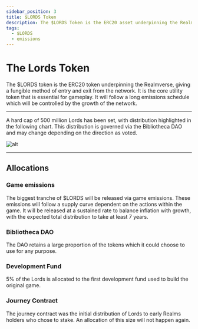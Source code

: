 ```yaml
---
sidebar_position: 3
title: $LORDS Token
description: The $LORDS Token is the ERC20 asset underpinning the Realmverse and beyond, giving a fungible method of entry and exit from the platform, as well as trading various assets and aligning the interests of Realm owners and other stakeholders.
tags:
  - $LORDS
  - emissions
---
```


# The Lords Token

The $LORDS token is the ERC20 token underpinning the Realmverse, giving a fungible method of entry and exit from the network. It is the core utility token that is essential for gameplay. It will follow a long emissions schedule which will be controlled by the growth of the network.




---


A hard cap of 500 million Lords has been set, with distribution highlighted in the following chart. This distribution is governed via the Bibliotheca DAO and may change depending on the direction as voted.

![alt](/img/allocation.png)



---
## Allocations

### Game emissions

The biggest tranche of $LORDS will be released via game emissions. These emissions will follow a supply curve dependent on the actions within the game. It will be released at a sustained rate to balance inflation with growth, with the expected total distribution to take at least 7 years.

### Bibliotheca DAO

The DAO retains a large proportion of the tokens which it could choose to use for any purpose.

### Development Fund

5% of the Lords is allocated to the first development fund used to build the original game.

### Journey Contract

The journey contract was the initial distribution of Lords to early Realms holders who chose to stake. An allocation of this size will not happen again.


